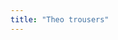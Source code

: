 ```yaml
---
title: "Theo trousers"
---
```


<YouTube id='PL1gv5yv3DoZOcmOJf6f0YWi522VXXv-mM' playlist />

<PatternDocs pattern='theo' />
